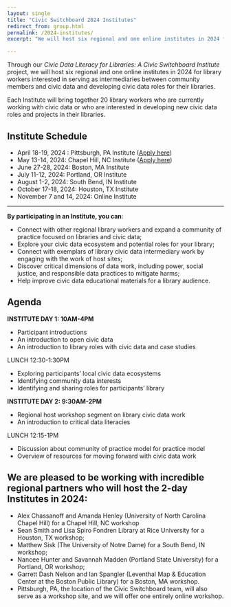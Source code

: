 ```yaml
---
layout: single
title: "Civic Switchboard 2024 Institutes"
redirect_from: group.html
permalink: /2024-institutes/
excerpt: "We will host six regional and one online institutes in 2024 for library workers interested in serving as intermediaries between community members and civic data and developing civic data roles for their libraries."

---
```

Through our _Civic Data Literacy for Libraries: A Civic Switchboard Institute_ project, we will host 
six regional and one online institutes in 2024 for library workers interested in serving as intermediaries 
between community members and civic data and developing civic data roles for their libraries.

Each Institute will bring together 20 library workers who are currently working with civic data or who are interested in developing new civic data roles and projects in their libraries. 

## Institute Schedule

* April 18-19, 2024 : Pittsburgh, PA Institute ([Apply here](https://docs.google.com/forms/d/e/1FAIpQLScnwNbey3VlmDFImyMKJG0wuej8df9nW_2UWlpj7uqfG_HyVw/viewform))
* May 13-14, 2024: Chapel Hill, NC Institute ([Apply here](https://docs.google.com/forms/d/e/1FAIpQLSeP6aA3nFt6uCWAx8kPxxGBSc8r8YPRhvIp5_z2SUNlBvAiYA/viewform))
* June 27-28, 2024: Boston, MA Institute
* July 11-12, 2024: Portland, OR Institute
* August 1-2, 2024: South Bend, IN Institute
* October 17-18, 2024: Houston, TX Institute
* November 7 and 14, 2024: Online Institute

---

**By participating in an Institute, you can**:

* Connect with other regional library workers and expand a community of practice focused on libraries and civic data;
* Explore your civic data ecosystem and potential roles for your library;
* Connect with exemplars of library civic data intermediary work by engaging with the work of host sites;
* Discover critical dimensions of data work, including power, social justice, and responsible data practices to mitigate harms;
* Help improve civic data educational materials for a library audience.  
  
## Agenda 
**INSTITUTE DAY 1: 10AM-4PM**

* Participant introductions 
* An introduction to open civic data 
* An introduction to library roles with civic data and case studies
  
LUNCH 12:30-1:30PM

* Exploring participants’ local civic data ecosystems
* Identifying community data interests
* Identifying and sharing roles for participants’ library 

**INSTITUTE DAY 2: 9:30AM-2PM** 

* Regional host workshop segment on library civic data work
* An introduction to critical data literacies
  
LUNCH 12:15-1PM

* Discussion about community of practice model for practice model 
* Overview of resources for moving forward with civic data work

## We are pleased to be working with incredible regional partners who will host the 2-day Institutes in 2024:

* Alex Chassanoff and Amanda Henley (University of North Carolina Chapel Hill) for a Chapel Hill, NC workshop
* Sean Smith and Lisa Spiro Fondren Library at Rice University for a Houston, TX workshop;
* Matthew Sisk (The University of Notre Dame) for a South Bend, IN workshop;
* Nancee Hunter and Savannah Madden (Portland State University) for a Portland, OR workshop;
* Garrett Dash Nelson and Ian Spangler (Leventhal Map & Education Center at the Boston Public Library) for a Boston, MA workshop.
* Pittsburgh, PA, the location of the Civic Switchboard team, will also serve as a workshop site, and we will offer one entirely online workshop.
